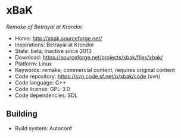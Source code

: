 # xBaK

_Remake of Betrayal at Krondor._

- Home: http://xbak.sourceforge.net/
- Inspirations: Betrayal at Krondor
- State: beta, inactive since 2013
- Download: https://sourceforge.net/projects/xbak/files/xbak/
- Platform: Linux
- Keywords: remake, commercial content, requires original content
- Code repository: https://svn.code.sf.net/p/xbak/code (svn)
- Code language: C++
- Code license: GPL-3.0
- Code dependencies: SDL

## Building

- Build system: Autoconf
